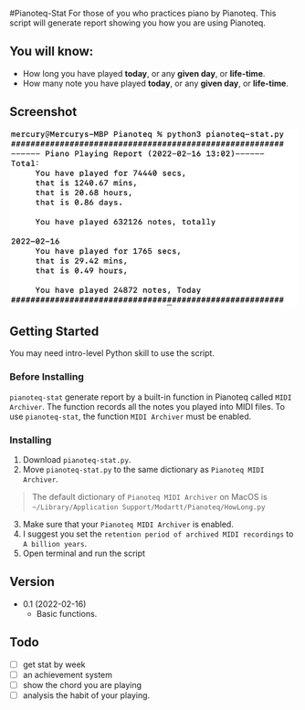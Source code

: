 #Pianoteq-Stat
For those of you who practices piano by Pianoteq. This script will generate report showing you how you are using Pianoteq.


## You will know:
* How long you have played **today**, or any **given day**, or **life-time**.
* How many note you have played **today**, or any **given day**, or **life-time**.

## Screenshot
![](readme-assets/report_screenshot_1.png)

## Getting Started
You may need intro-level Python skill to use the script.

### Before Installing
`pianoteq-stat` generate report by a built-in function in Pianoteq called `MIDI Archiver`. The function records all the notes you 
played into MIDI files. To use `pianoteq-stat`, the function `MIDI Archiver` must be enabled.

### Installing
1. Download `pianoteq-stat.py`. <br>
2. Move `pianoteq-stat.py` to the same dictionary as `Pianoteq MIDI Archiver`.
> The default dictionary of `Pianoteq MIDI Archiver` on MacOS is `~/Library/Application Support/Modartt/Pianoteq/HowLong.py`
3. Make sure that your `Pianoteq MIDI Archiver` is enabled.
4. I suggest you set the `retention period of archived MIDI recordings` to `A billion years`.
5. Open terminal and run the script

## Version
* 0.1 (2022-02-16)
  * Basic functions.

## Todo
- [ ] get stat by week
- [ ] an achievement system
- [ ] show the chord you are playing
- [ ] analysis the habit of your playing.
